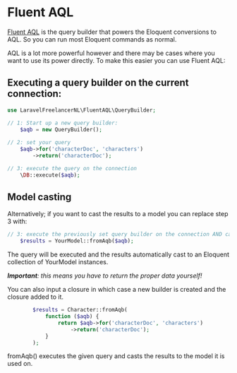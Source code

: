 # Fluent AQL

[Fluent AQL](https://github.com/LaravelFreelancerNL/fluentaql) is the query builder that powers the Eloquent conversions to AQL. So you can run most Eloquent commands
as normal.

AQL is a lot more powerful however and there may be cases where you want to use its power directly. To make this easier
you can use Fluent AQL:

## Executing a query builder on the current connection:
```php
use LaravelFreelancerNL\FluentAQL\QueryBuilder;

// 1: Start up a new query builder:
    $aqb = new QueryBuilder();
    
// 2: set your query
    $aqb->for('characterDoc', 'characters')
        ->return('characterDoc');

// 3: execute the query on the connection
    \DB::execute($aqb);
```

## Model casting
Alternatively; if you want to cast the results to a model you can replace step 3 with:
```php
// 3: execute the previously set query builder on the connection AND cast the results to the model
    $results = YourModel::fromAqb($aqb);
```
The query will be executed and the results automatically cast to an Eloquent collection of YourModel instances.

_**Important**: this means you have to return the proper data yourself!_

You can also input a closure in which case a new builder is created and the closure added to it.
```php
        $results = Character::fromAqb(
            function ($aqb) {
                return $aqb->for('characterDoc', 'characters')
                    ->return('characterDoc');
            }
        );
```
fromAqb() executes the given query and casts the results to the model it is used on. 
